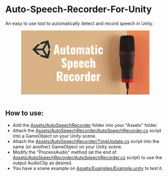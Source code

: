 # Auto-Speech-Recorder-For-Unity
 An easy to use tool to automatically detect and record speech in Unity.

<div align="center">
<img src="https://github.com/oscardelgado02/oscardelgado02/blob/main/images/Auto-Speech-Recorder-For-Unity-Preview.png" align="center" style="width: 80%" />
</div>
<br>

## How to use:
- Add the [Assets/AutoSpeechRecorder](https://github.com/oscardelgado02/Auto-Speech-Recorder-For-Unity/tree/main/Assets/AutoSpeechRecorder) folder into your "Assets" folder.
- Attach the [Assets/AutoSpeechRecorder/AutoSpeechRecorder.cs](https://github.com/oscardelgado02/Auto-Speech-Recorder-For-Unity/blob/main/Assets/AutoSpeechRecorder/AutoSpeechRecorder.cs) script into a GameObject on your Unity scene.
- Attach the [Assets/AutoSpeechRecorder/TimeUpdate.cs](https://github.com/oscardelgado02/Auto-Speech-Recorder-For-Unity/blob/main/Assets/AutoSpeechRecorder/TimeUpdate.cs) script into the same (or another) GameObject on your Unity scene.
- Modify the "ProcessAudio" method (at the end of [Assets/AutoSpeechRecorder/AutoSpeechRecorder.cs](https://github.com/oscardelgado02/Auto-Speech-Recorder-For-Unity/blob/main/Assets/AutoSpeechRecorder/AutoSpeechRecorder.cs) script) to use the output AudioClip as desired.
- You have a scene example on [Assets/Examples/Example.unity](https://github.com/oscardelgado02/Auto-Speech-Recorder-For-Unity/blob/main/Assets/Examples/Example.unity) to test it.
